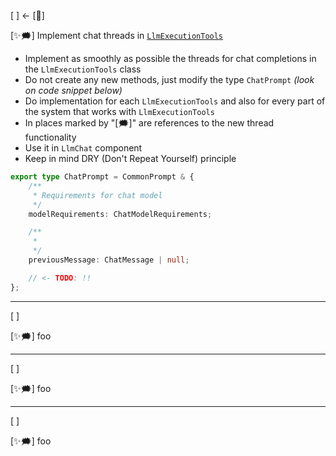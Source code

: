 [ ] <- [🧠]

[✨🗯] Implement chat threads in [`LlmExecutionTools`](/src/execution/LlmExecutionTools.ts)

-   Implement as smoothly as possible the threads for chat completions in the `LlmExecutionTools` class
-   Do not create any new methods, just modify the type `ChatPrompt` _(look on code snippet below)_
-   Do implementation for each `LlmExecutionTools` and also for every part of the system that works with `LlmExecutionTools`
-   In places marked by "[🗯]" are references to the new thread functionality
-   Use it in `LlmChat` component
-   Keep in mind DRY (Don't Repeat Yourself) principle

```typescript
export type ChatPrompt = CommonPrompt & {
    /**
     * Requirements for chat model
     */
    modelRequirements: ChatModelRequirements;

    /**
     *
     */
    previousMessage: ChatMessage | null;

    // <- TODO: !!
};
```

---

[ ]

[✨🗯] foo

---

[ ]

[✨🗯] foo

---

[ ]

[✨🗯] foo
